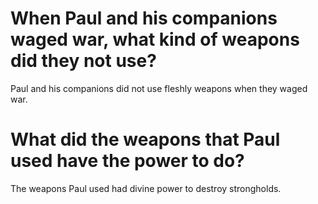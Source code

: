 # When Paul and his companions waged war, what kind of weapons did they not use?

Paul and his companions did not use fleshly weapons when they waged war.

# What did the weapons that Paul used have the power to do?

The weapons Paul used had divine power to destroy strongholds.
